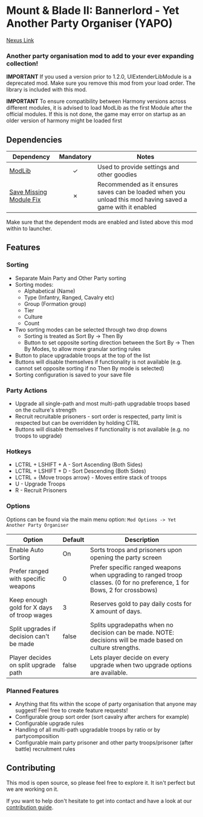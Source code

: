 # Mount &amp; Blade II: Bannerlord - Yet Another Party Organiser (YAPO)

[Nexus Link](https://www.nexusmods.com/mountandblade2bannerlord/mods/539)

### Another party organisation mod to add to your ever expanding collection!

**IMPORTANT** If you used a version prior to 1.2.0, UIExtenderLibModule is a deprecated mod. Make sure you remove this mod from your load order. The library is included with this mod.

**IMPORTANT** To ensure compatibility between Harmony versions across different modules, it is advised to load ModLib as the first Module after the official modules. If this is not done, the game may error on startup as an older version of harmony might be loaded first

## Dependencies

| Dependency | Mandatory | Notes |
|------------|:---------:|-------|
| [ModLib](https://www.nexusmods.com/mountandblade2bannerlord/mods/592) | ✓ | Used to provide settings and other goodies |
| [Save Missing Module Fix](https://www.nexusmods.com/mountandblade2bannerlord/mods/282) | ✗ | Recommended as it ensures saves can be loaded when you unload this mod having saved a game with it enabled |

Make sure that the dependent mods are enabled and listed above this mod within to launcher.

## Features

### Sorting

- Separate Main Party and Other Party sorting
- Sorting modes:
  - Alphabetical (Name)
  - Type (Infantry, Ranged, Cavalry etc)
  - Group (Formation group)
  - Tier
  - Culture
  - Count
- Two sorting modes can be selected through two drop downs
  - Sorting is treated as Sort By -> Then By
  - Button to set opposite sorting direction between the Sort By -> Then By Modes, to allow more granular sorting rules
- Button to place upgradable troops at the top of the list
- Buttons will disable themselves if functionality is not available (e.g. cannot set opposite sorting if no Then By mode is selected)
- Sorting configuration is saved to your save file

### Party Actions

- Upgrade all single-path and most multi-path upgradable troops based on the culture's strength
- Recruit recruitable prisoners - sort order is respected, party limit is respected but can be overridden by holding CTRL
- Buttons will disable themselves if functionality is not available (e.g. no troops to upgrade)

### Hotkeys

- LCTRL + LSHIFT + A - Sort Ascending (Both Sides)
- LCTRL + LSHIFT + D - Sort Descending (Both Sides)
- LCTRL + {Move troops arrow} - Moves entire stack of troops
- U - Upgrade Troops
- R - Recruit Prisoners

### Options

Options can be found via the main menu option:
`Mod Options -> Yet Another Party Organiser`

| Option | Default | Description |
|--------|---------|-------------|
| Enable Auto Sorting | On | Sorts troops and prisoners upon opening the party screen |
| Prefer ranged with specific weapons | 0 | Prefer specific ranged weapons when upgrading to ranged troop classes. (0 for no preference, 1 for Bows, 2 for crossbows) |
| Keep enough gold for X days of troop wages | 3 | Reserves gold to pay daily costs for X amount of days. | 
| Split upgrades if decision can't be made | false | Splits upgradepaths when no decision can be made. NOTE: decisions will be made based on culture strengths. |
| Player decides on split upgrade path | false | Lets player decide on every upgrade when two upgrade options are available. |

### Planned Features

- Anything that fits within the scope of party organisation that anyone may suggest! Feel free to create feature requests!
- Configurable group sort order (sort cavalry after archers for example)
- Configurable upgrade rules
- Handling of all multi-path upgradable troops by ratio or by partycomposition
- Configurable main party prisoner and other party troops/prisoner (after battle) recruitment rules

## Contributing

This mod is open source, so please feel free to explore it. It isn't perfect but we are working on it.

If you want to help don't hesitate to get into contact and have a look at our [contribution guide](https://github.com/tbeswick96/BannerlordYetAnotherPartyOrganiser/wiki/Contributing).
